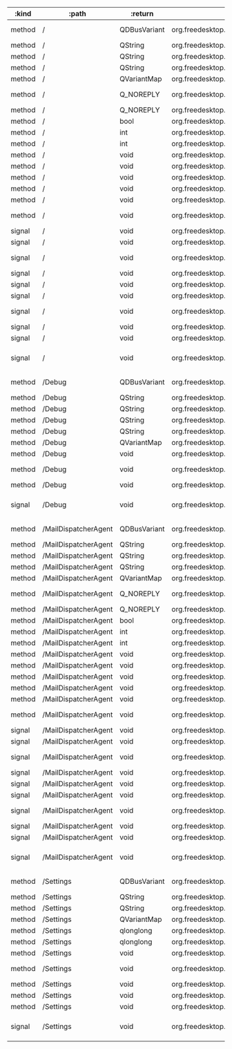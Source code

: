 :kind  | :path                | :return      | :root                                                      | :sig                                                                                                                                         
------ | -------------------- | ------------ | ---------------------------------------------------------- | ---------------------------------------------------------------------------------------------------------------------------------------------
method | /                    | QDBusVariant | org.freedesktop.Akonadi.Agent.akonadi_maildispatcher_agent | org.freedesktop.DBus.Properties.Get(QString interface_name, QString property_name)                                                           
method | /                    | QString      | org.freedesktop.Akonadi.Agent.akonadi_maildispatcher_agent | org.freedesktop.Akonadi.Agent.Status.statusMessage()                                                                                         
method | /                    | QString      | org.freedesktop.Akonadi.Agent.akonadi_maildispatcher_agent | org.freedesktop.DBus.Introspectable.Introspect()                                                                                             
method | /                    | QString      | org.freedesktop.Akonadi.Agent.akonadi_maildispatcher_agent | org.freedesktop.DBus.Peer.GetMachineId()                                                                                                     
method | /                    | QVariantMap  | org.freedesktop.Akonadi.Agent.akonadi_maildispatcher_agent | org.freedesktop.DBus.Properties.GetAll(QString interface_name)                                                                               
method | /                    | Q_NOREPLY    | org.freedesktop.Akonadi.Agent.akonadi_maildispatcher_agent | void org.freedesktop.Akonadi.Agent.Control.configure(qlonglong windowId)                                                                     
method | /                    | Q_NOREPLY    | org.freedesktop.Akonadi.Agent.akonadi_maildispatcher_agent | void org.freedesktop.Akonadi.Agent.Status.setOnline(bool state)                                                                              
method | /                    | bool         | org.freedesktop.Akonadi.Agent.akonadi_maildispatcher_agent | org.freedesktop.Akonadi.Agent.Status.isOnline()                                                                                              
method | /                    | int          | org.freedesktop.Akonadi.Agent.akonadi_maildispatcher_agent | org.freedesktop.Akonadi.Agent.Status.progress()                                                                                              
method | /                    | int          | org.freedesktop.Akonadi.Agent.akonadi_maildispatcher_agent | org.freedesktop.Akonadi.Agent.Status.status()                                                                                                
method | /                    | void         | org.freedesktop.Akonadi.Agent.akonadi_maildispatcher_agent | org.freedesktop.Akonadi.Agent.Control.abort()                                                                                                
method | /                    | void         | org.freedesktop.Akonadi.Agent.akonadi_maildispatcher_agent | org.freedesktop.Akonadi.Agent.Control.cleanup()                                                                                              
method | /                    | void         | org.freedesktop.Akonadi.Agent.akonadi_maildispatcher_agent | org.freedesktop.Akonadi.Agent.Control.quit()                                                                                                 
method | /                    | void         | org.freedesktop.Akonadi.Agent.akonadi_maildispatcher_agent | org.freedesktop.Akonadi.Agent.Control.reconfigure()                                                                                          
method | /                    | void         | org.freedesktop.Akonadi.Agent.akonadi_maildispatcher_agent | org.freedesktop.DBus.Peer.Ping()                                                                                                             
method | /                    | void         | org.freedesktop.Akonadi.Agent.akonadi_maildispatcher_agent | org.freedesktop.DBus.Properties.Set(QString interface_name, QString property_name, QDBusVariant value)                                       
signal | /                    | void         | org.freedesktop.Akonadi.Agent.akonadi_maildispatcher_agent | org.freedesktop.Akonadi.Agent.Control.configurationDialogAccepted()                                                                          
signal | /                    | void         | org.freedesktop.Akonadi.Agent.akonadi_maildispatcher_agent | org.freedesktop.Akonadi.Agent.Control.configurationDialogRejected()                                                                          
signal | /                    | void         | org.freedesktop.Akonadi.Agent.akonadi_maildispatcher_agent | org.freedesktop.Akonadi.Agent.Status.advancedStatus(QVariantMap status)                                                                      
signal | /                    | void         | org.freedesktop.Akonadi.Agent.akonadi_maildispatcher_agent | org.freedesktop.Akonadi.Agent.Status.error(QString message)                                                                                  
signal | /                    | void         | org.freedesktop.Akonadi.Agent.akonadi_maildispatcher_agent | org.freedesktop.Akonadi.Agent.Status.onlineChanged(bool state)                                                                               
signal | /                    | void         | org.freedesktop.Akonadi.Agent.akonadi_maildispatcher_agent | org.freedesktop.Akonadi.Agent.Status.percent(int percent)                                                                                    
signal | /                    | void         | org.freedesktop.Akonadi.Agent.akonadi_maildispatcher_agent | org.freedesktop.Akonadi.Agent.Status.status(int status, QString message)                                                                     
signal | /                    | void         | org.freedesktop.Akonadi.Agent.akonadi_maildispatcher_agent | org.freedesktop.Akonadi.Agent.Status.warning(QString message)                                                                                
signal | /                    | void         | org.freedesktop.Akonadi.Agent.akonadi_maildispatcher_agent | org.freedesktop.Akonadi.MailDispatcherAgent.itemDispatchStarted()                                                                            
signal | /                    | void         | org.freedesktop.Akonadi.Agent.akonadi_maildispatcher_agent | org.freedesktop.DBus.Properties.PropertiesChanged(QString interface_name, QVariantMap changed_properties, QStringList invalidated_properties)
method | /Debug               | QDBusVariant | org.freedesktop.Akonadi.Agent.akonadi_maildispatcher_agent | org.freedesktop.DBus.Properties.Get(QString interface_name, QString property_name)                                                           
method | /Debug               | QString      | org.freedesktop.Akonadi.Agent.akonadi_maildispatcher_agent | org.freedesktop.DBus.Introspectable.Introspect()                                                                                             
method | /Debug               | QString      | org.freedesktop.Akonadi.Agent.akonadi_maildispatcher_agent | org.freedesktop.DBus.Peer.GetMachineId()                                                                                                     
method | /Debug               | QString      | org.freedesktop.Akonadi.Agent.akonadi_maildispatcher_agent | org.kde.dfaure.dumpMemoryInfoToString()                                                                                                      
method | /Debug               | QString      | org.freedesktop.Akonadi.Agent.akonadi_maildispatcher_agent | org.kde.dfaure.dumpNotificationListToString()                                                                                                
method | /Debug               | QVariantMap  | org.freedesktop.Akonadi.Agent.akonadi_maildispatcher_agent | org.freedesktop.DBus.Properties.GetAll(QString interface_name)                                                                               
method | /Debug               | void         | org.freedesktop.Akonadi.Agent.akonadi_maildispatcher_agent | org.freedesktop.DBus.Peer.Ping()                                                                                                             
method | /Debug               | void         | org.freedesktop.Akonadi.Agent.akonadi_maildispatcher_agent | org.freedesktop.DBus.Properties.Set(QString interface_name, QString property_name, QDBusVariant value)                                       
method | /Debug               | void         | org.freedesktop.Akonadi.Agent.akonadi_maildispatcher_agent | org.kde.dfaure.dumpMemoryInfo()                                                                                                              
signal | /Debug               | void         | org.freedesktop.Akonadi.Agent.akonadi_maildispatcher_agent | org.freedesktop.DBus.Properties.PropertiesChanged(QString interface_name, QVariantMap changed_properties, QStringList invalidated_properties)
method | /MailDispatcherAgent | QDBusVariant | org.freedesktop.Akonadi.Agent.akonadi_maildispatcher_agent | org.freedesktop.DBus.Properties.Get(QString interface_name, QString property_name)                                                           
method | /MailDispatcherAgent | QString      | org.freedesktop.Akonadi.Agent.akonadi_maildispatcher_agent | org.freedesktop.Akonadi.Agent.Status.statusMessage()                                                                                         
method | /MailDispatcherAgent | QString      | org.freedesktop.Akonadi.Agent.akonadi_maildispatcher_agent | org.freedesktop.DBus.Introspectable.Introspect()                                                                                             
method | /MailDispatcherAgent | QString      | org.freedesktop.Akonadi.Agent.akonadi_maildispatcher_agent | org.freedesktop.DBus.Peer.GetMachineId()                                                                                                     
method | /MailDispatcherAgent | QVariantMap  | org.freedesktop.Akonadi.Agent.akonadi_maildispatcher_agent | org.freedesktop.DBus.Properties.GetAll(QString interface_name)                                                                               
method | /MailDispatcherAgent | Q_NOREPLY    | org.freedesktop.Akonadi.Agent.akonadi_maildispatcher_agent | void org.freedesktop.Akonadi.Agent.Control.configure(qlonglong windowId)                                                                     
method | /MailDispatcherAgent | Q_NOREPLY    | org.freedesktop.Akonadi.Agent.akonadi_maildispatcher_agent | void org.freedesktop.Akonadi.Agent.Status.setOnline(bool state)                                                                              
method | /MailDispatcherAgent | bool         | org.freedesktop.Akonadi.Agent.akonadi_maildispatcher_agent | org.freedesktop.Akonadi.Agent.Status.isOnline()                                                                                              
method | /MailDispatcherAgent | int          | org.freedesktop.Akonadi.Agent.akonadi_maildispatcher_agent | org.freedesktop.Akonadi.Agent.Status.progress()                                                                                              
method | /MailDispatcherAgent | int          | org.freedesktop.Akonadi.Agent.akonadi_maildispatcher_agent | org.freedesktop.Akonadi.Agent.Status.status()                                                                                                
method | /MailDispatcherAgent | void         | org.freedesktop.Akonadi.Agent.akonadi_maildispatcher_agent | org.freedesktop.Akonadi.Agent.Control.abort()                                                                                                
method | /MailDispatcherAgent | void         | org.freedesktop.Akonadi.Agent.akonadi_maildispatcher_agent | org.freedesktop.Akonadi.Agent.Control.cleanup()                                                                                              
method | /MailDispatcherAgent | void         | org.freedesktop.Akonadi.Agent.akonadi_maildispatcher_agent | org.freedesktop.Akonadi.Agent.Control.quit()                                                                                                 
method | /MailDispatcherAgent | void         | org.freedesktop.Akonadi.Agent.akonadi_maildispatcher_agent | org.freedesktop.Akonadi.Agent.Control.reconfigure()                                                                                          
method | /MailDispatcherAgent | void         | org.freedesktop.Akonadi.Agent.akonadi_maildispatcher_agent | org.freedesktop.DBus.Peer.Ping()                                                                                                             
method | /MailDispatcherAgent | void         | org.freedesktop.Akonadi.Agent.akonadi_maildispatcher_agent | org.freedesktop.DBus.Properties.Set(QString interface_name, QString property_name, QDBusVariant value)                                       
signal | /MailDispatcherAgent | void         | org.freedesktop.Akonadi.Agent.akonadi_maildispatcher_agent | org.freedesktop.Akonadi.Agent.Control.configurationDialogAccepted()                                                                          
signal | /MailDispatcherAgent | void         | org.freedesktop.Akonadi.Agent.akonadi_maildispatcher_agent | org.freedesktop.Akonadi.Agent.Control.configurationDialogRejected()                                                                          
signal | /MailDispatcherAgent | void         | org.freedesktop.Akonadi.Agent.akonadi_maildispatcher_agent | org.freedesktop.Akonadi.Agent.Status.advancedStatus(QVariantMap status)                                                                      
signal | /MailDispatcherAgent | void         | org.freedesktop.Akonadi.Agent.akonadi_maildispatcher_agent | org.freedesktop.Akonadi.Agent.Status.error(QString message)                                                                                  
signal | /MailDispatcherAgent | void         | org.freedesktop.Akonadi.Agent.akonadi_maildispatcher_agent | org.freedesktop.Akonadi.Agent.Status.onlineChanged(bool state)                                                                               
signal | /MailDispatcherAgent | void         | org.freedesktop.Akonadi.Agent.akonadi_maildispatcher_agent | org.freedesktop.Akonadi.Agent.Status.percent(int percent)                                                                                    
signal | /MailDispatcherAgent | void         | org.freedesktop.Akonadi.Agent.akonadi_maildispatcher_agent | org.freedesktop.Akonadi.Agent.Status.status(int status, QString message)                                                                     
signal | /MailDispatcherAgent | void         | org.freedesktop.Akonadi.Agent.akonadi_maildispatcher_agent | org.freedesktop.Akonadi.Agent.Status.warning(QString message)                                                                                
signal | /MailDispatcherAgent | void         | org.freedesktop.Akonadi.Agent.akonadi_maildispatcher_agent | org.freedesktop.Akonadi.MailDispatcherAgent.itemDispatchStarted()                                                                            
signal | /MailDispatcherAgent | void         | org.freedesktop.Akonadi.Agent.akonadi_maildispatcher_agent | org.freedesktop.DBus.Properties.PropertiesChanged(QString interface_name, QVariantMap changed_properties, QStringList invalidated_properties)
method | /Settings            | QDBusVariant | org.freedesktop.Akonadi.Agent.akonadi_maildispatcher_agent | org.freedesktop.DBus.Properties.Get(QString interface_name, QString property_name)                                                           
method | /Settings            | QString      | org.freedesktop.Akonadi.Agent.akonadi_maildispatcher_agent | org.freedesktop.DBus.Introspectable.Introspect()                                                                                             
method | /Settings            | QString      | org.freedesktop.Akonadi.Agent.akonadi_maildispatcher_agent | org.freedesktop.DBus.Peer.GetMachineId()                                                                                                     
method | /Settings            | QVariantMap  | org.freedesktop.Akonadi.Agent.akonadi_maildispatcher_agent | org.freedesktop.DBus.Properties.GetAll(QString interface_name)                                                                               
method | /Settings            | qlonglong    | org.freedesktop.Akonadi.Agent.akonadi_maildispatcher_agent | org.kde.Akonadi.MailDispatcher.Settings.outbox()                                                                                             
method | /Settings            | qlonglong    | org.freedesktop.Akonadi.Agent.akonadi_maildispatcher_agent | org.kde.Akonadi.MailDispatcher.Settings.sentMail()                                                                                           
method | /Settings            | void         | org.freedesktop.Akonadi.Agent.akonadi_maildispatcher_agent | org.freedesktop.DBus.Peer.Ping()                                                                                                             
method | /Settings            | void         | org.freedesktop.Akonadi.Agent.akonadi_maildispatcher_agent | org.freedesktop.DBus.Properties.Set(QString interface_name, QString property_name, QDBusVariant value)                                       
method | /Settings            | void         | org.freedesktop.Akonadi.Agent.akonadi_maildispatcher_agent | org.kde.Akonadi.MailDispatcher.Settings.save()                                                                                               
method | /Settings            | void         | org.freedesktop.Akonadi.Agent.akonadi_maildispatcher_agent | org.kde.Akonadi.MailDispatcher.Settings.setOutbox(qlonglong)                                                                                 
method | /Settings            | void         | org.freedesktop.Akonadi.Agent.akonadi_maildispatcher_agent | org.kde.Akonadi.MailDispatcher.Settings.setSentMail(qlonglong)                                                                               
signal | /Settings            | void         | org.freedesktop.Akonadi.Agent.akonadi_maildispatcher_agent | org.freedesktop.DBus.Properties.PropertiesChanged(QString interface_name, QVariantMap changed_properties, QStringList invalidated_properties)
